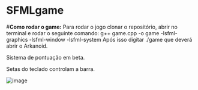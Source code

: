 # SFMLgame
#**Como rodar o game:**
Para rodar o jogo clonar o repositório, abrir no terminal e rodar o seguinte comando: g++ game.cpp -o game -lsfml-graphics -lsfml-window -lsfml-system
Após isso digitar ./game que deverá abrir o Arkanoid.

Sistema de pontuação em beta.

Setas do teclado controlam a barra. 

![image](https://user-images.githubusercontent.com/67394574/148686181-1c8c85ee-a39d-46bd-807a-b32ef1f055f3.png)





